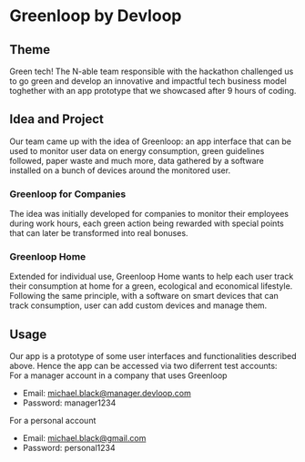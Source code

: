 # Greenloop by Devloop

## Theme

Green tech! The N-able team responsible with the hackathon challenged us to go green and develop an innovative and impactful tech business model toghether with an app prototype that we showcased after 9 hours of coding.

## Idea and Project

Our team came up with the idea of Greenloop: an app interface that can be used to monitor user data on energy consumption, green guidelines followed, paper waste and much more, data gathered by a software installed on a bunch of devices around the monitored user.

### Greenloop for Companies

The idea was initially developed for companies to monitor their employees during work hours, each green action being rewarded with special points that can later be transformed into real bonuses.

### Greenloop Home

Extended for individual use, Greenloop Home wants to help each user track their consumption at home for a green, ecological and economical lifestyle. Following the same principle, with a software on smart devices that can track consumption, user can add custom devices and manage them.

## Usage

Our app is a prototype of some user interfaces and functionalities described above. Hence the app can be accessed via two diferrent test accounts:  
For a manager account in a company that uses Greenloop

- Email: michael.black@manager.devloop.com
- Password: manager1234

For a personal account

- Email: michael.black@gmail.com
- Password: personal1234
